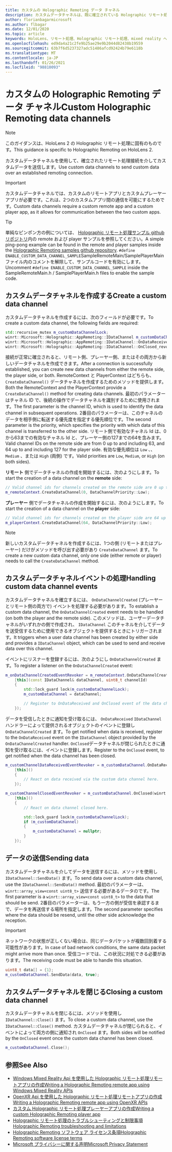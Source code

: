 ```yaml
---
title: カスタムの Holographic Remoting データ チャネル
description: カスタムデータチャネルは、既に確立されている Holographic リモート処理接続を介してユーザーデータを送信するために使用できます。
author: florianbagarmicrosoft
ms.author: flbagar
ms.date: 12/01/2020
ms.topic: article
keywords: HoloLens、リモート処理、Holographic リモート処理、mixed reality ヘッドセット、windows mixed reality ヘッドセット、仮想現実のヘッドセット、データチャネル
ms.openlocfilehash: ed9da4a21c2fe9b25ae29e9b2044d82438b19559
ms.sourcegitcommit: 63b7f6d5237327adc51486afcd92424b79e6118b
ms.translationtype: MT
ms.contentlocale: ja-JP
ms.lasthandoff: 01/26/2021
ms.locfileid: "98810093"
---
```

# <a name="custom-holographic-remoting-data-channels"></a><span data-ttu-id="74e7d-104">カスタムの Holographic Remoting データ チャネル</span><span class="sxs-lookup"><span data-stu-id="74e7d-104">Custom Holographic Remoting data channels</span></span>

>[!NOTE]
><span data-ttu-id="74e7d-105">このガイダンスは、HoloLens 2 の Holographic リモート処理に固有のものです。</span><span class="sxs-lookup"><span data-stu-id="74e7d-105">This guidance is specific to Holographic Remoting on HoloLens 2.</span></span>

<span data-ttu-id="74e7d-106">カスタムデータチャネルを使用して、確立されたリモート処理接続を介してカスタムデータを送信します。</span><span class="sxs-lookup"><span data-stu-id="74e7d-106">Use custom data channels to send custom data over an established remoting connection.</span></span>

>[!IMPORTANT]
><span data-ttu-id="74e7d-107">カスタムデータチャネルでは、カスタムのリモートアプリとカスタムプレーヤーアプリが必要です。これは、2つのカスタムアプリ間の通信を可能にするためです。</span><span class="sxs-lookup"><span data-stu-id="74e7d-107">Custom data channels require a custom remote app and a custom player app, as it allows for communication between the two custom apps.</span></span>

>[!TIP]
><span data-ttu-id="74e7d-108">単純なピンポン方の例については、 [Holographic リモート処理サンプル github リポジトリ](https://github.com/microsoft/MixedReality-HolographicRemoting-Samples)内の remote および player サンプルを参照してください。</span><span class="sxs-lookup"><span data-stu-id="74e7d-108">A simple ping-pong example can be found in the remote and player samples inside the [Holographic Remoting samples github repository](https://github.com/microsoft/MixedReality-HolographicRemoting-Samples).</span></span> <span data-ttu-id="74e7d-109">```#define ENABLE_CUSTOM_DATA_CHANNEL_SAMPLE```SampleRemoteMain/SamplePlayerMain ファイル内のコメントを解除して、サンプルコードを有効にします。</span><span class="sxs-lookup"><span data-stu-id="74e7d-109">Uncomment ```#define ENABLE_CUSTOM_DATA_CHANNEL_SAMPLE``` inside the SampleRemoteMain.h / SamplePlayerMain.h files to enable the sample code.</span></span>


## <a name="create-a-custom-data-channel"></a><span data-ttu-id="74e7d-110">カスタムデータチャネルを作成する</span><span class="sxs-lookup"><span data-stu-id="74e7d-110">Create a custom data channel</span></span>


<span data-ttu-id="74e7d-111">カスタムデータチャネルを作成するには、次のフィールドが必要です。</span><span class="sxs-lookup"><span data-stu-id="74e7d-111">To create a custom data channel, the following fields are required:</span></span>
```cpp
std::recursive_mutex m_customDataChannelLock;
winrt::Microsoft::Holographic::AppRemoting::IDataChannel m_customDataChannel = nullptr;
winrt::Microsoft::Holographic::AppRemoting::IDataChannel::OnDataReceived_revoker m_customChannelDataReceivedEventRevoker;
winrt::Microsoft::Holographic::AppRemoting::IDataChannel::OnClosed_revoker m_customChannelClosedEventRevoker;
```

<span data-ttu-id="74e7d-112">接続が正常に確立されると、リモート側、プレーヤー側、またはその両方から新しいデータチャネルを作成できます。</span><span class="sxs-lookup"><span data-stu-id="74e7d-112">After a connection is successfully established, you can create new data channels from either the remote side, the player side, or both.</span></span> <span data-ttu-id="74e7d-113">RemoteContext と PlayerContext はどちらも、 ```CreateDataChannel()``` データチャネルを作成するためのメソッドを提供します。</span><span class="sxs-lookup"><span data-stu-id="74e7d-113">Both the RemoteContext and the PlayerContext provide a ```CreateDataChannel()``` method for creating data channels.</span></span> <span data-ttu-id="74e7d-114">最初のパラメーターはチャネル ID で、後続の操作でデータチャネルを識別するために使用されます。</span><span class="sxs-lookup"><span data-stu-id="74e7d-114">The first parameter is the channel ID, which is used to identify the data channel in subsequent operations.</span></span> <span data-ttu-id="74e7d-115">2番目のパラメーターは、このチャネルのデータを相手側に転送する優先度を指定する優先順位です。</span><span class="sxs-lookup"><span data-stu-id="74e7d-115">The second parameter is the priority, which specifies the priority with which data of this channel is transferred to the other side.</span></span> <span data-ttu-id="74e7d-116">リモート側で有効なチャネル Id は、0から63までの有効なチャネル Id と、プレーヤー側の127までの64を含みます。</span><span class="sxs-lookup"><span data-stu-id="74e7d-116">Valid channel IDs on the remote side are from 0 up to and including 63, and 64 up to and including 127 for the player side.</span></span> <span data-ttu-id="74e7d-117">有効な優先順位は ```Low``` 、、 ```Medium``` 、または ```High``` (両側) です。</span><span class="sxs-lookup"><span data-stu-id="74e7d-117">Valid priorities are ```Low```, ```Medium```, or ```High``` (on both sides).</span></span>

<span data-ttu-id="74e7d-118">**リモート** 側でデータチャネルの作成を開始するには、次のようにします。</span><span class="sxs-lookup"><span data-stu-id="74e7d-118">To start the creation of a data channel on the **remote** side:</span></span>
```cpp
// Valid channel ids for channels created on the remote side are 0 up to and including 63
m_remoteContext.CreateDataChannel(0, DataChannelPriority::Low);
```

<span data-ttu-id="74e7d-119">**プレーヤー** 側でデータチャネルの作成を開始するには、次のようにします。</span><span class="sxs-lookup"><span data-stu-id="74e7d-119">To start the creation of a data channel on the **player** side:</span></span>
```cpp
// Valid channel ids for channels created on the player side are 64 up to and including 127
m_playerContext.CreateDataChannel(64, DataChannelPriority::Low);
```

>[!NOTE]
><span data-ttu-id="74e7d-120">新しいカスタムデータチャネルを作成するには、1つの側 (リモートまたはプレーヤー) だけがメソッドを呼び出す必要があり ```CreateDataChannel``` ます。</span><span class="sxs-lookup"><span data-stu-id="74e7d-120">To create a new custom data channel, only one side (either remote or player) needs to call the ```CreateDataChannel``` method.</span></span>

## <a name="handling-custom-data-channel-events"></a><span data-ttu-id="74e7d-121">カスタムデータチャネルイベントの処理</span><span class="sxs-lookup"><span data-stu-id="74e7d-121">Handling custom data channel events</span></span>

<span data-ttu-id="74e7d-122">カスタムデータチャネルを確立するには、 ```OnDataChannelCreated``` (プレーヤーとリモート側の両方で) イベントを処理する必要があります。</span><span class="sxs-lookup"><span data-stu-id="74e7d-122">To establish a custom data channel, the ```OnDataChannelCreated``` event needs to be handled (on both the player and the remote side).</span></span> <span data-ttu-id="74e7d-123">このメソッドは、ユーザーデータチャネルがいずれかの側で作成され、 ```IDataChannel``` このチャネルを介してデータを送受信するために使用できるオブジェクトを提供するときにトリガーされます。</span><span class="sxs-lookup"><span data-stu-id="74e7d-123">It triggers when a user data channel has been created by either side and provides a ```IDataChannel``` object, which can be used to send and receive data over this channel.</span></span>

<span data-ttu-id="74e7d-124">イベントにリスナーを登録するには、次のようにし ```OnDataChannelCreated``` ます。</span><span class="sxs-lookup"><span data-stu-id="74e7d-124">To register a listener on the ```OnDataChannelCreated``` event:</span></span>
```cpp
m_onDataChannelCreatedEventRevoker = m_remoteContext.OnDataChannelCreated(winrt::auto_revoke,
    [this](const IDataChannel& dataChannel, uint8_t channelId)
    {
        std::lock_guard lock(m_customDataChannelLock);
        m_customDataChannel = dataChannel;

        // Register to OnDataReceived and OnClosed event of the data channel here, see below...
    });
```

<span data-ttu-id="74e7d-125">データを受信したときに通知を受け取るには、 ```OnDataReceived``` ```IDataChannel``` ハンドラーによって提供されるオブジェクトのイベントに登録し ```OnDataChannelCreated``` ます。</span><span class="sxs-lookup"><span data-stu-id="74e7d-125">To get notified when data is received, register to the ```OnDataReceived``` event on the ```IDataChannel``` object provided by the ```OnDataChannelCreated``` handler.</span></span> <span data-ttu-id="74e7d-126">```OnClosed```データチャネルが閉じられたときに通知を受け取るには、イベントに登録します。</span><span class="sxs-lookup"><span data-stu-id="74e7d-126">Register to the ```OnClosed``` event, to get notified when the data channel has been closed.</span></span>

```cpp
m_customChannelDataReceivedEventRevoker = m_customDataChannel.OnDataReceived(winrt::auto_revoke, 
    [this]()
    {
        // React on data received via the custom data channel here.
    });

m_customChannelClosedEventRevoker = m_customDataChannel.OnClosed(winrt::auto_revoke,
    [this]()
    {
        // React on data channel closed here.

        std::lock_guard lock(m_customDataChannelLock);
        if (m_customDataChannel)
        {
            m_customDataChannel = nullptr;
        }
    });
```

## <a name="sending-data"></a><span data-ttu-id="74e7d-127">データの送信</span><span class="sxs-lookup"><span data-stu-id="74e7d-127">Sending data</span></span>

<span data-ttu-id="74e7d-128">カスタムデータチャネルを介してデータを送信するには、メソッドを使用し ```IDataChannel::SendData()``` ます。</span><span class="sxs-lookup"><span data-stu-id="74e7d-128">To send data over a custom data channel, use the ```IDataChannel::SendData()``` method.</span></span> <span data-ttu-id="74e7d-129">最初のパラメーターは、 ```winrt::array_view<const uint8_t>``` 送信する必要があるデータのです。</span><span class="sxs-lookup"><span data-stu-id="74e7d-129">The first parameter is a ```winrt::array_view<const uint8_t>``` to the data that should be send.</span></span> <span data-ttu-id="74e7d-130">2番目のパラメーターは、もう一方の側が受信を承認するまで、データを再送信する場所を指定します。</span><span class="sxs-lookup"><span data-stu-id="74e7d-130">The second parameter specifies where the data should be resend, until the other side acknowledge the reception.</span></span> 

>[!IMPORTANT]
><span data-ttu-id="74e7d-131">ネットワークの状態が正しくない場合は、同じデータパケットが複数回到着する可能性があります。</span><span class="sxs-lookup"><span data-stu-id="74e7d-131">In case of bad network conditions, the same data packet might arrive more than once.</span></span> <span data-ttu-id="74e7d-132">受信コードでは、この状況に対処できる必要があります。</span><span class="sxs-lookup"><span data-stu-id="74e7d-132">The receiving code must be able to handle this situation.</span></span>

```cpp
uint8_t data[] = {1};
m_customDataChannel.SendData(data, true);
```

## <a name="closing-a-custom-data-channel"></a><span data-ttu-id="74e7d-133">カスタムデータチャネルを閉じる</span><span class="sxs-lookup"><span data-stu-id="74e7d-133">Closing a custom data channel</span></span>

<span data-ttu-id="74e7d-134">カスタムデータチャネルを閉じるには、メソッドを使用し ```IDataChannel::Close()``` ます。</span><span class="sxs-lookup"><span data-stu-id="74e7d-134">To close a custom data channel, use the ```IDataChannel::Close()``` method.</span></span> <span data-ttu-id="74e7d-135">カスタムデータチャネルが閉じられると、イベントによって両方の側に通知され ```OnClosed``` ます。</span><span class="sxs-lookup"><span data-stu-id="74e7d-135">Both sides will be notified by the ```OnClosed``` event once the custom data channel has been closed.</span></span>

```cpp
m_customDataChannel.Close();
```

## <a name="see-also"></a><span data-ttu-id="74e7d-136">参照</span><span class="sxs-lookup"><span data-stu-id="74e7d-136">See Also</span></span>
* [<span data-ttu-id="74e7d-137">Windows Mixed Reality Api を使用した Holographic リモート処理リモートアプリの作成</span><span class="sxs-lookup"><span data-stu-id="74e7d-137">Writing a Holographic Remoting remote app using Windows Mixed Reality APIs</span></span>](holographic-remoting-create-remote-wmr.md)
* [<span data-ttu-id="74e7d-138">OpenXR Api を使用した Holographic リモート処理リモートアプリの作成</span><span class="sxs-lookup"><span data-stu-id="74e7d-138">Writing a Holographic Remoting remote app using OpenXR APIs</span></span>](holographic-remoting-create-remote-openxr.md)
* [<span data-ttu-id="74e7d-139">カスタム Holographic リモート処理プレーヤーアプリの作成</span><span class="sxs-lookup"><span data-stu-id="74e7d-139">Writing a custom Holographic Remoting player app</span></span>](holographic-remoting-create-player.md)
* [<span data-ttu-id="74e7d-140">Holographic リモート処理のトラブルシューティングと制限事項</span><span class="sxs-lookup"><span data-stu-id="74e7d-140">Holographic Remoting troubleshooting and limitations</span></span>](holographic-remoting-troubleshooting.md)
* [<span data-ttu-id="74e7d-141">Holographic Remoting ソフトウェア ライセンス条項</span><span class="sxs-lookup"><span data-stu-id="74e7d-141">Holographic Remoting software license terms</span></span>](/legal/mixed-reality/microsoft-holographic-remoting-software-license-terms)
* [<span data-ttu-id="74e7d-142">Microsoft プライバシーに関する声明</span><span class="sxs-lookup"><span data-stu-id="74e7d-142">Microsoft Privacy Statement</span></span>](https://go.microsoft.com/fwlink/?LinkId=521839)